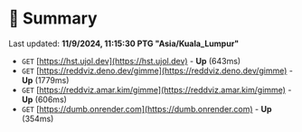 # 📖 Summary
Last updated: **11/9/2024, 11:15:30 PTG "Asia/Kuala_Lumpur"**

- `GET` [https://hst.ujol.dev](https://hst.ujol.dev) - **Up** (643ms)
- `GET` [https://reddviz.deno.dev/gimme](https://reddviz.deno.dev/gimme) - **Up** (1779ms)
- `GET` [https://reddviz.amar.kim/gimme](https://reddviz.amar.kim/gimme) - **Up** (606ms)
- `GET` [https://dumb.onrender.com](https://dumb.onrender.com) - **Up** (354ms)
